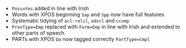 * `Poss=Yes` added in line with Irish
* Words with XPOS beginning `Sap` and `Spp` now have full features
* Systematic tidying of `acl:relcl`, `advcl` and `ccomp`
* `PronType=Emp` replaced with `Form=Emp` in line with Irish and extended to other parts of speech.
* PARTs with XPOS `Qa` now tagged correctly `PartType=Cmpl`

